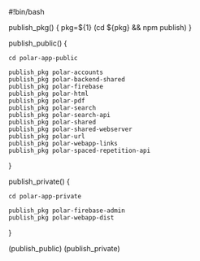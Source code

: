 #!bin/bash

publish_pkg() {
    pkg=${1}
    (cd ${pkg} && npm publish)
}

publish_public() {

    cd polar-app-public
    
    publish_pkg polar-accounts
    publish_pkg polar-backend-shared
    publish_pkg polar-firebase
    publish_pkg polar-html
    publish_pkg polar-pdf
    publish_pkg polar-search
    publish_pkg polar-search-api
    publish_pkg polar-shared
    publish_pkg polar-shared-webserver
    publish_pkg polar-url
    publish_pkg polar-webapp-links
    publish_pkg polar-spaced-repetition-api

}

publish_private() {

    cd polar-app-private
    
    publish_pkg polar-firebase-admin
    publish_pkg polar-webapp-dist

}

(publish_public)
(publish_private)
